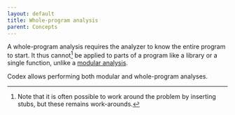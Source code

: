 ```yaml
---
layout: default
title: Whole-program analysis
parent: Concepts
---
```


A whole-program analysis requires the analyzer to know the entire
program to start. It thus cannot[^1] be applied to parts of a program like
a library or a single function, unlike a [modular
analysis](/docs/concepts/modular_analysis.html).

Codex allows performing both modular and whole-program analyses.

[^1]: Note that it is often possible to work around the problem by inserting stubs, but these remains work-arounds.
